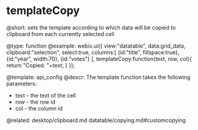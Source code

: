 templateCopy
=============


@short:
	sets the template according to which data will be copied to clipboard from each currently selected cell
	

@type: function
@example:
webix.ui({
	view:"datatable",
    data:grid_data,
    clipboard:"selection",
    select:true,
  	columns:[
    	{id:"title", fillspace:true},
        {id:"year", width:70},
        {id:"votes"}
    ],
    templateCopy:function(text, row, col){
    	return "Copied: "+text;
    }
});


@template:	api_config
@descr:
The template function takes the following parameters:

- text - the text of the cell
- row - the row id
- col - the column id

@related:
	desktop/clipboard.md
    datatable/copying.md#customcopying